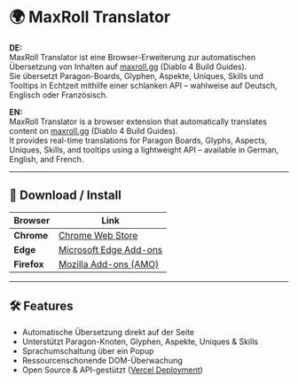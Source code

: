 # 🌍 MaxRoll Translator

**DE:**  
MaxRoll Translator ist eine Browser-Erweiterung zur automatischen Übersetzung von Inhalten auf [maxroll.gg](https://maxroll.gg/d4/) (Diablo 4 Build Guides).  
Sie übersetzt Paragon-Boards, Glyphen, Aspekte, Uniques, Skills und Tooltips in Echtzeit mithilfe einer schlanken API – wahlweise auf Deutsch, Englisch oder Französisch.

**EN:**  
MaxRoll Translator is a browser extension that automatically translates content on [maxroll.gg](https://maxroll.gg/d4/) (Diablo 4 Build Guides).  
It provides real-time translations for Paragon Boards, Glyphs, Aspects, Uniques, Skills, and tooltips using a lightweight API – available in German, English, and French.

---

## 🔗 Download / Install

| Browser      | Link                                                                                   |
|--------------|------------------------------------------------------------------------------------------|
| **Chrome**   | [Chrome Web Store](https://chromewebstore.google.com/detail/maxroll-translator/dedemimonklilpelejjlmoafghfpjjgm) |
| **Edge**     | [Microsoft Edge Add-ons](https://microsoftedge.microsoft.com/addons/detail/maxroll-translator/dddgbglolaojenpgoeikfephpdncieca) |
| **Firefox**  | [Mozilla Add-ons (AMO)](https://addons.mozilla.org/de/firefox/addon/maxroll-translator/) |

---

## 🛠 Features

- Automatische Übersetzung direkt auf der Seite
- Unterstützt Paragon-Knoten, Glyphen, Aspekte, Uniques & Skills
- Sprachumschaltung über ein Popup
- Ressourcenschonende DOM-Überwachung
- Open Source & API-gestützt ([Vercel Deployment](https://max-roll-translator.vercel.app))
